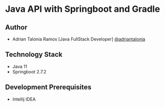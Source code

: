 # Java API with Springboot and Gradle

## Author

- Adrian Talonia Ramos [Java FullStack Developer] [@adriantalonia](https://github.com/adriantalonia)

## Technology Stack

- Java 11
- Springboot 2.7.2

## Development Prerequisites

- Intellij IDEA
